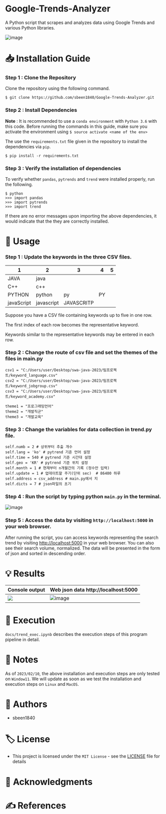 # **Google-Trends-Analyzer**

A Python script that scrapes and analyzes data using Google Trends and various Python libraries.

![image](https://user-images.githubusercontent.com/108644811/218410166-55c0f2c1-6567-44d5-b5e7-1d2c08ab7f02.png)

# 📥 Installation Guide

### Step 1 : Clone the Repository

Clone the repository using the following command.

```
$ git clone https://github.com/sbeen1840/Google-Trends-Analyzer.git
```

### Step 2 : Install Dependencies

**Note** : It is recommended to use a `conda environment` with `Python 3.6` with this code. Before running the commands in this guide, make sure you activate the environment using `$ source activate <name of the env>`

The use the `requirements.txt` file given in the repository to install the dependencies via `pip`.

```
$ pip install -r requirements.txt
```

### Step 3 : Verify the installation of dependencies

To verify whether `pandas`, `pytrends` and `trend` were installed properly, run the following.

```
$ python
>>> import pandas
>>> import pytrends
>>> import trend
```

If there are no error messages upon importing the above dependencies, it would indicate that the they are correctly installed.

# 🔎 Usage

### Step 1 : Update the keywords in the three CSV files.

|1|2|3|4|5|
|---|---|---|---|---|
|JAVA| java|
|C++| c++|
|PYTHON| python| py| PY|
|javaScript| javascript| JAVASCRITP|

Suppose you have a CSV file containing keywords up to five in one row.

The first index of each row becomes the representative keyword.

Keywords similar to the representative keywords may be entered in each row.

### Step 2 : Change the route of csv file and set the themes of the files in main.py

```
csv1 = "C:/Users/user/Desktop/swa-java-2023/팀프로젝트/keyword_language.csv"
csv2 = "C:/Users/user/Desktop/swa-java-2023/팀프로젝트/keyword_jobgroup.csv"
csv3 = "C:/Users/user/Desktop/swa-java-2023/팀프로젝트/keyword_academy.csv"

theme1 = "프로그래밍언어"
theme2 = "개발직군"
theme3 = "개발교육"
```

### Step 3 : Change the variables for data collection in trend.py file.
```
self.numb = 2 # 상위부터 추출 개수 
self.lang = 'ko' # pytrend 기준 언어 설정
self.time = 540 # pytrend 기준 시간대 설정
self.geo = 'KR' # pytrend 기준 위치 설정
self.month = 1 # 현재부터 n개월간의 기록 (정수만 입력)
self.update = 1 # 업데이트할 주기(단위 sec)  # 86400 하루
self.address = csv_address # main.py에서 지
self.dicts = 7 # json파일의 초기
```


### Step 4 : Run the script by typing python `main.py` in the terminal.
![image](https://user-images.githubusercontent.com/108644811/218135256-a527b011-0b86-4f49-98ee-83b8b41698b1.png)

### Step 5 : Access the data by visiting `http://localhost:5000` in your web browser.

After running the script, you can access keywords representing the search trend by visiting [http://localhost:5000](http://localhost:5000/) in your web browser. You can also see their search volume, normalized. The data will be presented in the form of  json and sorted in descending order.

# 💡 Results
|Console output|Web json data http://localhost:5000 |
|--|--|
|![](https://velog.velcdn.com/images/sbeen1840/post/ebce6bfb-d833-4f32-bfd8-4010b64fe9d4/image.png)|![image](https://user-images.githubusercontent.com/108644811/218129926-1a4f0d54-57c6-4b75-bcc6-b33929be18c7.png)|


# 📑 Execution

`docs/trend_exec.ipynb` describes the execution steps of this program pipeline in detail.

# 📌 Notes

As of `2023/02/10`, the above installation and execution steps are only tested on `Window11`. We will update as soon as we test the installation and execution steps on `Linux` and `MacOS`.

# 👤 Authors

- sbeen1840

# 🏷 License

- This project is licensed under the `MIT License` - see the [LICENSE](notion://www.notion.so/LICENSE) file for details

# 🙏 Acknowledgments

# ✍ References
